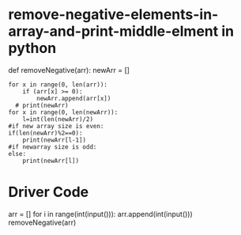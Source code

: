 # remove-negative-elements-in-array-and-print-middle-elment in python
def removeNegative(arr):
    newArr = []
 
    for x in range(0, len(arr)):
        if (arr[x] >= 0):
            newArr.append(arr[x])
      # print(newArr)
    for x in range(0, len(newArr)):
        l=int(len(newArr)/2)
    #if new array size is even:
    if(len(newArr)%2==0):
        print(newArr[l-1])
    #if newarray size is odd:
    else:
        print(newArr[l])
    
    
        
    
 
# Driver Code
arr = []
for i in range(int(input())):
    arr.append(int(input()))
removeNegative(arr)
